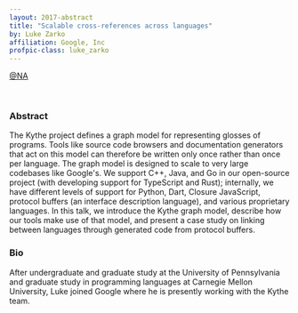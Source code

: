 ```yaml
---
layout: 2017-abstract
title: "Scalable cross-references across languages"
by: Luke Zarko
affiliation: Google, Inc
profpic-class: luke_zarko
---
```


[@NA](https://twitter.com/NA)

<br/>

### Abstract

The Kythe project defines a graph model for representing glosses of programs. Tools like source code browsers and documentation generators that act on this model can therefore be written only once rather than once per language. The graph model is designed to scale to very large codebases like Google's. We support C++, Java, and Go in our open-source project (with developing support for TypeScript and Rust); internally, we have different levels of support for Python, Dart, Closure JavaScript, protocol buffers (an interface description language), and various proprietary languages. In this talk, we introduce the Kythe graph model, describe how our tools make use of that model, and present a case study on linking between languages through generated code from protocol buffers.

### Bio

After undergraduate and graduate study at the University of Pennsylvania and graduate study in programming languages at Carnegie Mellon University, Luke joined Google where he is presently working with the Kythe team.

